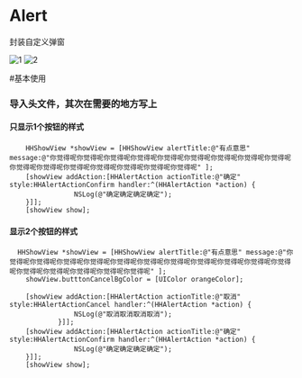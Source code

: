 # Alert
封装自定义弹窗

![1](http://upload-images.jianshu.io/upload_images/1658521-45ea1921287874ab.gif)
![2](http://upload-images.jianshu.io/upload_images/1658521-bbc07be189d27dfa.gif)



#基本使用

### 导入头文件，其次在需要的地方写上

#### 只显示1个按钮的样式
```
    HHShowView *showView = [HHShowView alertTitle:@"有点意思" message:@"你觉得呢你觉得呢你觉得呢你觉得呢你觉得呢你觉得呢你觉得呢你觉得呢你觉得呢你觉得呢你觉得呢你觉得呢你觉得呢你觉得呢你觉得呢你觉得呢" ];
    [showView addAction:[HHAlertAction actionTitle:@"确定" style:HHAlertActionConfirm handler:^(HHAlertAction *action) {
                NSLog(@"确定确定确定确定");
    }]];
    [showView show];

```
#### 显示2个按钮的样式
```
  HHShowView *showView = [HHShowView alertTitle:@"有点意思" message:@"你觉得呢你觉得呢你觉得呢你觉得呢你觉得呢你觉得呢你觉得呢你觉得呢你觉得呢你觉得呢你觉得呢你觉得呢你觉得呢你觉得呢你觉得呢你觉得呢" ];
    showView.butttonCancelBgColor = [UIColor orangeColor];
    
    [showView addAction:[HHAlertAction actionTitle:@"取消" style:HHAlertActionCancel handler:^(HHAlertAction *action) {
                NSLog(@"取消取消取消取消");
            }]];
    [showView addAction:[HHAlertAction actionTitle:@"确定" style:HHAlertActionConfirm handler:^(HHAlertAction *action) {
                NSLog(@"确定确定确定确定");
    }]];
    [showView show];
```

